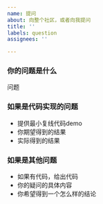 ```yaml
---
name: 提问
about: 向整个社区，或者向我提问
title: ''
labels: question
assignees: ''

---
```


### 你的问题是什么
问题

### 如果是代码实现的问题
- 提供最小复线代码demo
- 你期望得到的结果
- 实际得到的结果

### 如果是其他问题
- 如果有代码，给出代码
- 你的疑问的具体内容
- 你希望得到一个怎么样的结论
